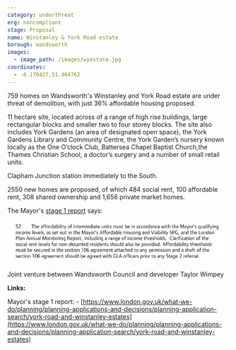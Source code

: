 ```yaml
---
category: underthreat
erg: noncompliant
stage: Proposal
name: Winstanley & York Road estate 
borough: wandsworth
images:
  - image_path: /images/wyestate.jpg
coordinates: 
  - -0.176427,51.464762
---
```

759 homes on Wandsworth's Winstanley and York Road estate are under threat of demolition, with just 36% affordable housing proposed.

11 hectare site, located across of a range of high rise buildings, large rectangular blocks and smaller two to four storey blocks. The site also includes York Gardens (an area of designated open space), the York Gardens Library and Community Centre, the York Garden’s nursery known locally as the One O’clock Club, Battersea Chapel Baptist Church,the Thames Christian School, a doctor’s surgery and a number of small retail units.

Clapham Junction station immediately to the South.

2550 new homes are proposed, of which 484 social rent, 100 affordable rent, 308 shared ownership and 1,658 private market homes.

The Mayor's [stage 1 report](https://www.london.gov.uk/sites/default/files/public%3A//public%3A//PAWS/media_id_454975///york_road_and_winstanley_estates_report.pdf) says:

<img src="/images/winstanleysr.png" class="img-fluid rounded img-thumbnail">


Joint venture between Wandsworth Council and developer Taylor Wimpey



__Links:__

Mayor's stage 1 report: - [https://www.london.gov.uk/what-we-do/planning/planning-applications-and-decisions/planning-application-search/york-road-and-winstanley-estates](https://www.london.gov.uk/what-we-do/planning/planning-applications-and-decisions/planning-application-search/york-road-and-winstanley-estates)
